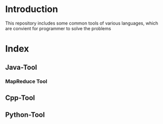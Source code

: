 # Introduction
This repository includes some common tools of various languages, which are convient for programmer to solve the problems

# Index
## Java-Tool
### MapReduce Tool


## Cpp-Tool


## Python-Tool 
